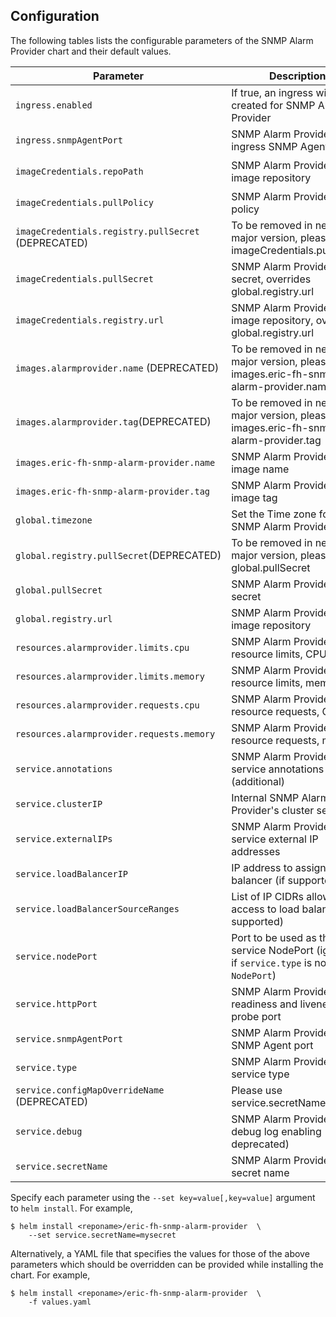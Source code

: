 ## Configuration

The following tables lists the configurable parameters of the SNMP Alarm Provider chart and their default values.

Parameter | Description | Default
--------- | ----------- | -------
`ingress.enabled` | If true, an ingress will be created for SNMP Alarm Provider | `true`
`ingress.snmpAgentPort` | SNMP Alarm Provider's ingress SNMP Agent port | `161`
`imageCredentials.repoPath` | SNMP Alarm Provider's image repository | `proj-common-assets-cd/observation/eric-fh-snmp-alarm-provider`
`imageCredentials.pullPolicy` | SNMP Alarm Provider's pull policy  | `IfNotPresent`
`imageCredentials.registry.pullSecret` (DEPRECATED)| To be removed in next major version, please use imageCredentials.pullSecret  | `commented out`
`imageCredentials.pullSecret` | SNMP Alarm Provider's pull secret, overrides global.registry.url | `commented out`
`imageCredentials.registry.url` | SNMP Alarm Provider's image repository, overrides global.registry.url | `commented out`
`images.alarmprovider.name` (DEPRECATED)|To be removed in next major version, please use images.eric-fh-snmp-alarm-provider.name | `eric-fh-snmp-alarm-provider`
`images.alarmprovider.tag`(DEPRECATED)|To be removed in next major version, please use images.eric-fh-snmp-alarm-provider.tag | `2.1.0-<build number>`
`images.eric-fh-snmp-alarm-provider.name` | SNMP Alarm Provider's image name | `eric-fh-snmp-alarm-provider`
`images.eric-fh-snmp-alarm-provider.tag` | SNMP Alarm Provider's image tag | `2.1.0-<build number>`
`global.timezone` | Set the Time zone for SNMP Alarm Provider | `UTC`
`global.registry.pullSecret`(DEPRECATED)|To be removed in next major version, please use global.pullSecret | `commented out`
`global.pullSecret` | SNMP Alarm Provider's pull secret | `commented out`
`global.registry.url` | SNMP Alarm Provider's image repository | `451278531435.dkr.ecr.us-east-1.amazonaws.com`
`resources.alarmprovider.limits.cpu` | SNMP Alarm Provider's resource limits, CPU | `0.2`
`resources.alarmprovider.limits.memory` | SNMP Alarm Provider's resource limits, memory | `512Mi`
`resources.alarmprovider.requests.cpu` | SNMP Alarm Provider's resource requests, CPU | `0.1`
`resources.alarmprovider.requests.memory` | SNMP Alarm Provider's resource requests, memory | `384Mi`
`service.annotations` | SNMP Alarm Provider's service annotations (additional) | `{}`
`service.clusterIP` | Internal SNMP Alarm Provider's cluster service IP |  `""`
`service.externalIPs`| SNMP Alarm Provider's service external IP addresses | `[]`
`service.loadBalancerIP` | IP address to assign to load balancer (if supported) | `""`
`service.loadBalancerSourceRanges` | List of IP CIDRs allowed access to load balancer (if supported) | `[]`
`service.nodePort` | Port to be used as the service NodePort (ignored if `service.type` is not `NodePort`) | `""`
`service.httpPort` | SNMP Alarm Provider's readiness and liveness probe port | `5006`
`service.snmpAgentPort` | SNMP Alarm Provider's SNMP Agent port | `161`
`service.type` | SNMP Alarm Provider's service type | `ClusterIP`
`service.configMapOverrideName` (DEPRECATED) | Please use service.secretName instead | `""`
`service.debug` | SNMP Alarm Provider debug log enabling (NOTE: deprecated) | `false`
`service.secretName` | SNMP Alarm Provider's secret name | `""`

Specify each parameter using the `--set key=value[,key=value]` argument to `helm install`. For example,

```console
$ helm install <reponame>/eric-fh-snmp-alarm-provider  \
    --set service.secretName=mysecret
```

Alternatively, a YAML file that specifies the values for those of the above parameters which should be overridden
 can be provided while installing the chart. For example,

```console
$ helm install <reponame>/eric-fh-snmp-alarm-provider  \
    -f values.yaml
```
